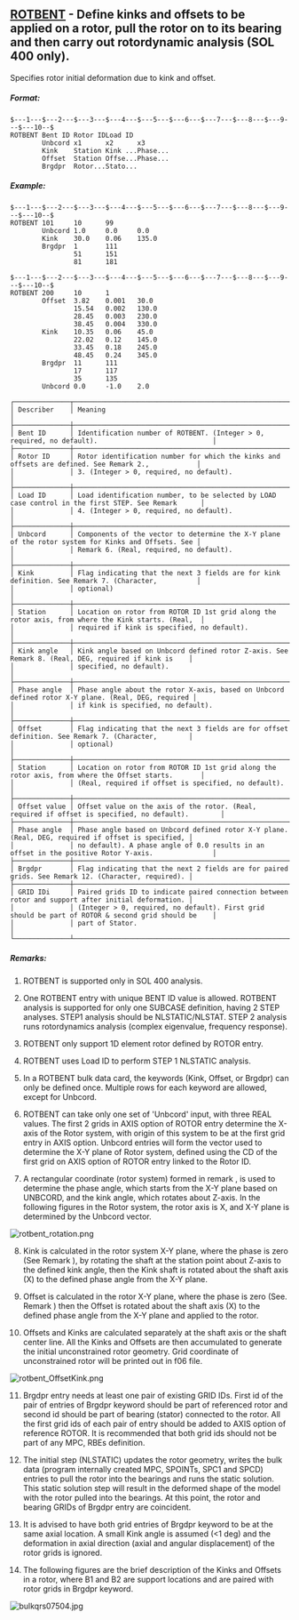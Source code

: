 ## [ROTBENT](https://help.hexagonmi.com/bundle/MSC_Nastran_2022.4/page/Nastran_Combined_Book/qrg/bulkqrs/TOC.ROTBENT.xhtml) - Define kinks and offsets to be applied on a rotor, pull the rotor on to its bearing and then carry out rotordynamic analysis (SOL 400 only).

Specifies rotor initial deformation due to kink and offset.

##### Format:

```nastran
$---1---$---2---$---3---$---4---$---5---$---6---$---7---$---8---$---9---$---10--$
ROTBENT Bent ID Rotor IDLoad ID                                                 
        Unbcord x1      x2      x3                                              
        Kink    Station Kink ...Phase...                                        
        Offset  Station Offse...Phase...                                        
        Brgdpr  Rotor...Stato...                                                
```
##### Example:

```nastran
$---1---$---2---$---3---$---4---$---5---$---6---$---7---$---8---$---9---$---10--$
ROTBENT 101     10      99                                                      
        Unbcord 1.0     0.0     0.0                                             
        Kink    30.0    0.06    135.0                                           
        Brgdpr  1       111                                                     
                51      151                                                     
                81      181                                                     
```
```nastran
$---1---$---2---$---3---$---4---$---5---$---6---$---7---$---8---$---9---$---10--$
ROTBENT 200     10      1                                                       
        Offset  3.82    0.001   30.0                                            
                15.54   0.002   130.0                                           
                28.45   0.003   230.0                                           
                38.45   0.004   330.0                                           
        Kink    10.35   0.06    45.0                                            
                22.02   0.12    145.0                                           
                33.45   0.18    245.0                                           
                48.45   0.24    345.0                                           
        Brgdpr  11      111                                                     
                17      117                                                     
                35      135                                                     
        Unbcord 0.0     -1.0    2.0                                             
```
```text
┌──────────────┬────────────────────────────────────────────────────────────────────────────────────────────────────┐
│ Describer    │ Meaning                                                                                            │
├──────────────┼────────────────────────────────────────────────────────────────────────────────────────────────────┤
│ Bent ID      │ Identification number of ROTBENT. (Integer > 0, required, no default).                             │
├──────────────┼────────────────────────────────────────────────────────────────────────────────────────────────────┤
│ Rotor ID     │ Rotor identification number for which the kinks and offsets are defined. See Remark 2.,            │
│              │ 3. (Integer > 0, required, no default).                                                            │
├──────────────┼────────────────────────────────────────────────────────────────────────────────────────────────────┤
│ Load ID      │ Load identification number, to be selected by LOAD case control in the first STEP. See Remark      │
│              │ 4. (Integer > 0, required, no default).                                                            │
├──────────────┼────────────────────────────────────────────────────────────────────────────────────────────────────┤
│ Unbcord      │ Components of the vector to determine the X-Y plane of the rotor system for Kinks and Offsets. See │
│              │ Remark 6. (Real, required, no default).                                                            │
├──────────────┼────────────────────────────────────────────────────────────────────────────────────────────────────┤
│ Kink         │ Flag indicating that the next 3 fields are for kink definition. See Remark 7. (Character,          │
│              │ optional)                                                                                          │
├──────────────┼────────────────────────────────────────────────────────────────────────────────────────────────────┤
│ Station      │ Location on rotor from ROTOR ID 1st grid along the rotor axis, from where the Kink starts. (Real,  │
│              │ required if kink is specified, no default).                                                        │
├──────────────┼────────────────────────────────────────────────────────────────────────────────────────────────────┤
│ Kink angle   │ Kink angle based on Unbcord defined rotor Z-axis. See Remark 8. (Real, DEG, required if kink is    │
│              │ specified, no default).                                                                            │
├──────────────┼────────────────────────────────────────────────────────────────────────────────────────────────────┤
│ Phase angle  │ Phase angle about the rotor X-axis, based on Unbcord defined rotor X-Y plane. (Real, DEG, required │
│              │ if kink is specified, no default).                                                                 │
├──────────────┼────────────────────────────────────────────────────────────────────────────────────────────────────┤
│ Offset       │ Flag indicating that the next 3 fields are for offset definition. See Remark 7. (Character,        │
│              │ optional)                                                                                          │
├──────────────┼────────────────────────────────────────────────────────────────────────────────────────────────────┤
│ Station      │ Location on rotor from ROTOR ID 1st grid along the rotor axis, from where the Offset starts.       │
│              │ (Real, required if offset is specified, no default).                                               │
├──────────────┼────────────────────────────────────────────────────────────────────────────────────────────────────┤
│ Offset value │ Offset value on the axis of the rotor. (Real, required if offset is specified, no default).        │
├──────────────┼────────────────────────────────────────────────────────────────────────────────────────────────────┤
│ Phase angle  │ Phase angle based on Unbcord defined rotor X-Y plane. (Real, DEG, required if offset is specified, │
│              │ no default). A phase angle of 0.0 results in an offset in the positive Rotor Y-axis.               │
├──────────────┼────────────────────────────────────────────────────────────────────────────────────────────────────┤
│ Brgdpr       │ Flag indicating that the next 2 fields are for paired grids. See Remark 12. (Character, required). │
├──────────────┼────────────────────────────────────────────────────────────────────────────────────────────────────┤
│ GRID IDi     │ Paired grids ID to indicate paired connection between rotor and support after initial deformation. │
│              │ (Integer > 0, required, no default). First grid should be part of ROTOR & second grid should be    │
│              │ part of Stator.                                                                                    │
└──────────────┴────────────────────────────────────────────────────────────────────────────────────────────────────┘
```
##### Remarks:

1. ROTBENT is supported only in SOL 400 analysis.

2. One ROTBENT entry with unique BENT ID value is allowed. ROTBENT analysis is supported for only one SUBCASE definition, having 2 STEP analyses. STEP1 analysis should be NLSTATIC/NLSTAT. STEP 2 analysis runs rotordynamics analysis (complex eigenvalue, frequency response).

3. ROTBENT only support 1D element rotor defined by ROTOR entry.

4. ROTBENT uses Load ID to perform STEP 1 NLSTATIC analysis.

5. In a ROTBENT bulk data card, the keywords (Kink, Offset, or Brgdpr) can only be defined once. Multiple rows for each keyword are allowed, except for Unbcord.

6. ROTBENT can take only one set of 'Unbcord' input, with three REAL values. The first 2 grids in AXIS option of ROTOR entry determine the X-axis of the Rotor system, with origin of this system to be at the first grid entry in AXIS option. Unbcord entries will form the vector used to determine the X-Y plane of Rotor system, defined using the CD of the first grid on AXIS option of ROTOR entry linked to the Rotor ID.

7. A rectangular coordinate (rotor system) formed in remark  , is used to determine the phase angle, which starts from the X-Y plane based on UNBCORD, and the kink angle, which rotates about Z-axis. In the following figures in the Rotor system, the rotor axis is X, and X-Y plane is determined by the Unbcord vector.

![rotbent_rotation.png](https://help-be.hexagonmi.com/bundle/MSC_Nastran_2022.4/page/Nastran_Combined_Book/qrg/bulkqrs/../../../assets/rotbent_rotation.png?_LANG=enus)

8. Kink is calculated in the rotor system X-Y plane, where the phase is zero (See Remark  ), by rotating the shaft at the station point about Z-axis to the defined kink angle, then the Kink shaft is rotated about the shaft axis (X) to the defined phase angle from the X-Y plane.

9. Offset is calculated in the rotor X-Y plane, where the phase is zero (See. Remark  ) then the Offset is rotated about the shaft axis (X) to the defined phase angle from the X-Y plane and applied to the rotor.

10. Offsets and Kinks are calculated separately at the shaft axis or the shaft center line. All the Kinks and Offsets are then accumulated to generate the initial unconstrained rotor geometry. Grid coordinate of unconstrained rotor will be printed out in f06 file.

![rotbent_OffsetKink.png](https://help-be.hexagonmi.com/bundle/MSC_Nastran_2022.4/page/Nastran_Combined_Book/qrg/bulkqrs/../../../assets/rotbent_OffsetKink.png?_LANG=enus)

11. Brgdpr entry needs at least one pair of existing GRID IDs. First id of the pair of entries of Brgdpr keyword should be part of referenced rotor and second id should be part of bearing (stator) connected to the rotor. All the first grid ids of each pair of entry should be added to AXIS option of reference ROTOR. It is recommended that both grid ids should not be part of any MPC, RBEs definition.

12. The initial step (NLSTATIC) updates the rotor geometry, writes the bulk data (program internally created MPC, SPOINTs, SPC1 and SPCD) entries to pull the rotor into the bearings and runs the static solution. This static solution step will result in the deformed shape of the model with the rotor pulled into the bearings. At this point, the rotor and bearing GRIDs of Brgdpr entry are coincident.

13. It is advised to have both grid entries of Brgdpr keyword to be at the same axial location. A small Kink angle is assumed (<1 deg) and the deformation in axial direction (axial and angular displacement) of the rotor grids is ignored.

14. The following figures are the brief description of the Kinks and Offsets in a rotor, where B1 and B2 are support locations and are paired with rotor grids in Brgdpr keyword.

![bulkqrs07504.jpg](https://help-be.hexagonmi.com/bundle/MSC_Nastran_2022.4/page/Nastran_Combined_Book/qrg/bulkqrs/../../../assets/bulkqrs07504.jpg?_LANG=enus)

###

